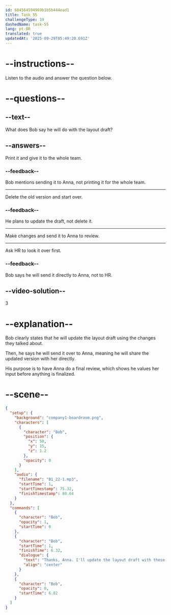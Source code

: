 ```yaml
---
id: 684564594969b1b5b444ead1
title: Task 55
challengeType: 19
dashedName: task-55
lang: pt-BR
translated: true
updatedAt: '2025-09-29T05:49:20.691Z'
---
```


<!-- (Audio) Bob: Thanks, Anna. I'll update the layout draft with these changes and send it over to you for your final review. -->

# --instructions--

Listen to the audio and answer the question below.

# --questions--

## --text--

What does Bob say he will do with the layout draft?

## --answers--

Print it and give it to the whole team.

### --feedback--

Bob mentions sending it to Anna, not printing it for the whole team.

---

Delete the old version and start over.

### --feedback--

He plans to update the draft, not delete it.

---

Make changes and send it to Anna to review.

---

Ask HR to look it over first.

### --feedback--

Bob says he will send it directly to Anna, not to HR.

## --video-solution--

3

# --explanation--

Bob clearly states that he will update the layout draft using the changes they talked about.

Then, he says he will send it over to Anna, meaning he will share the updated version with her directly.

His purpose is to have Anna do a final review, which shows he values her input before anything is finalized.

# --scene--

```json
{
  "setup": {
    "background": "company1-boardroom.png",
    "characters": [
      {
        "character": "Bob",
        "position": {
          "x": 50,
          "y": 15,
          "z": 1.2
        },
        "opacity": 0
      }
    ],
    "audio": {
      "filename": "B1_22-1.mp3",
      "startTime": 1,
      "startTimestamp": 75.32,
      "finishTimestamp": 80.64
    }
  },
  "commands": [
    {
      "character": "Bob",
      "opacity": 1,
      "startTime": 0
    },
    {
      "character": "Bob",
      "startTime": 1,
      "finishTime": 6.32,
      "dialogue": {
        "text": "Thanks, Anna. I'll update the layout draft with these changes and send it over to you for your final review.",
        "align": "center"
      }
    },
    {
      "character": "Bob",
      "opacity": 0,
      "startTime": 6.82
    }
  ]
}
```
